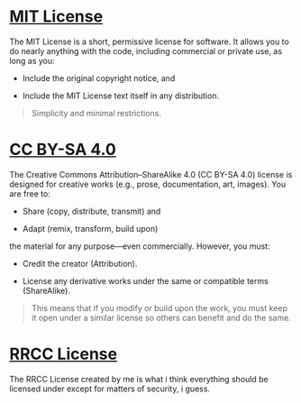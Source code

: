 # [MIT License](MIT/LICENCE.md)

The MIT License is a short, permissive license for software. It allows you to do nearly anything with the code, including commercial or private use, as long as you:

- Include the original copyright notice, and

- Include the MIT License text itself in any distribution.

> Simplicity and minimal restrictions.

# [CC BY-SA 4.0](CC-BY-SA-4.0/LICENSE.md)

The Creative Commons Attribution–ShareAlike 4.0 (CC BY-SA 4.0) license is designed for creative works (e.g., prose, documentation, art, images). You are free to:

- Share (copy, distribute, transmit) and

- Adapt (remix, transform, build upon)

the material for any purpose—even commercially. However, you must:

- Credit the creator (Attribution).

- License any derivative works under the same or compatible terms (ShareAlike).

> This means that if you modify or build upon the work, you must keep it open under a similar license so others can benefit and do the same.


# [RRCC License](RRCC/LICENSE.md)

The RRCC License created by me is what i think everything should be licensed under except for matters of security, i guess.
